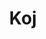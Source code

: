 ---
title: "Koj"
summary: ""
image: "koj.jpg"
apple_music_artist_url: "https://music.apple.com/gb/artist/koj/1462962852"
---